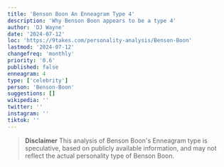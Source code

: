 ```yaml
---
title: 'Benson Boon An Enneagram Type 4'
description: 'Why Benson Boon appears to be a type 4'
author: 'DJ Wayne'
date: '2024-07-12'
loc: 'https://9takes.com/personality-analysis/Benson-Boon'
lastmod: '2024-07-12'
changefreq: 'monthly'
priority: '0.6'
published: false
enneagram: 4
type: ['celebrity']
person: 'Benson-Boon'
suggestions: []
wikipedia: ''
twitter: ''
instagram: ''
tiktok: ''
---
```


<p class="firstLetter"></p>

> **Disclaimer** This analysis of Benson Boon's Enneagram type is speculative, based on publicly available information, and may not reflect the actual personality type of Benson Boon.

